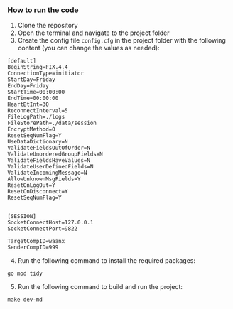 ### How to run the code

1. Clone the repository
2. Open the terminal and navigate to the project folder
3. Create the config file `config.cfg` in the project folder with the following content (you can change the values as needed):
```
[default]
BeginString=FIX.4.4
ConnectionType=initiator
StartDay=Friday
EndDay=Friday
StartTime=00:00:00
EndTime=00:00:00
HeartBtInt=30
ReconnectInterval=5
FileLogPath=./logs
FileStorePath=./data/session
EncryptMethod=0
ResetSeqNumFlag=Y
UseDataDictionary=N
ValidateFieldsOutOfOrder=N
ValidateUnorderedGroupFields=N
ValidateFieldsHaveValues=N
ValidateUserDefinedFields=N
ValidateIncomingMessage=N
AllowUnknownMsgFields=Y
ResetOnLogOut=Y
ResetOnDisconnect=Y
ResetSeqNumFlag=Y


[SESSION]
SocketConnectHost=127.0.0.1
SocketConnectPort=9822

TargetCompID=waanx
SenderCompID=999
```

4. Run the following command to install the required packages:
```
go mod tidy
```

5. Run the following command to build and run the project:
```
make dev-md
```